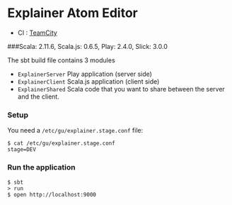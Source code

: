 # Explainer Atom Editor

* CI : [TeamCity](https://teamcity-aws.gutools.co.uk/viewType.html?buildTypeId=memsub_membership_ExplainMaker)

###Scala: 2.11.6, Scala.js: 0.6.5, Play: 2.4.0, Slick: 3.0.0


The sbt build file contains 3 modules
- `ExplainerServer` Play application (server side)
- `ExplainerClient` Scala.js application (client side)
- `ExplainerShared` Scala code that you want to share between the server and the client.

### Setup

You need a `/etc/gu/explainer.stage.conf` file:

```
$ cat /etc/gu/explainer.stage.conf
stage=DEV
```

### Run the application
```
$ sbt
> run
$ open http://localhost:9000
```
